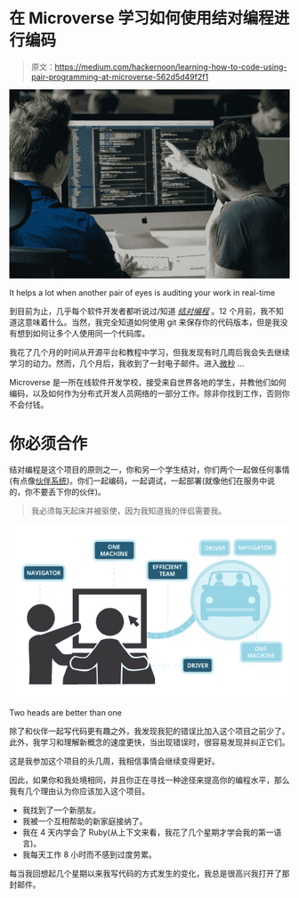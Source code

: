 # 在 Microverse 学习如何使用结对编程进行编码

> 原文：<https://medium.com/hackernoon/learning-how-to-code-using-pair-programming-at-microverse-562d5d49f2f1>

![](img/452b5f76ae091576973349cf317c3604.png)

It helps a lot when another pair of eyes is auditing your work in real-time

到目前为止，几乎每个软件开发者都听说过/知道 [*结对编程*](/@weblab_tech/pair-programming-guide-a76ca43ff389) 。12 个月前，我不知道这意味着什么。当然，我完全知道如何使用 git 来保存你的代码版本，但是我没有想到如何让多个人使用同一个代码库。

我花了几个月的时间从开源平台和教程中学习，但我发现有时几周后我会失去继续学习的动力。然而，几个月后，我收到了一封电子邮件。进入[微秒](http://www.microverse.org) …

Microverse 是一所在线软件开发学校，接受来自世界各地的学生，并教他们如何编码，以及如何作为分布式开发人员网络的一部分工作。除非你找到工作，否则你不会付钱。

# 你必须合作

结对编程是这个项目的原则之一，你和另一个学生结对，你们两个一起做任何事情(有点像[伙伴系统](https://en.wikipedia.org/wiki/Buddy_system))。你们一起编码，一起调试，一起部署(就像他们在服务中说的，你不要丢下你的伙伴)。

> 我必须每天起床并被驱使，因为我知道我的伴侣需要我。

![](img/430c1c5eda014fd4601d0b116e4c8f07.png)

Two heads are better than one

除了和伙伴一起写代码更有趣之外，我发现我犯的错误比加入这个项目之前少了。此外，我学习和理解新概念的速度更快，当出现错误时，很容易发现并纠正它们。

这是我参加这个项目的头几周，我相信事情会继续变得更好。

因此，如果你和我处境相同，并且你正在寻找一种途径来提高你的编程水平，那么我有几个理由认为你应该加入这个项目。

*   我找到了一个新朋友。
*   我被一个互相帮助的新家庭接纳了。
*   我在 4 天内学会了 Ruby(从上下文来看，我花了几个星期才学会我的第一语言)。
*   我每天工作 8 小时而不感到过度劳累。

每当我回想起几个星期以来我写代码的方式发生的变化，我总是很高兴我打开了那封邮件。